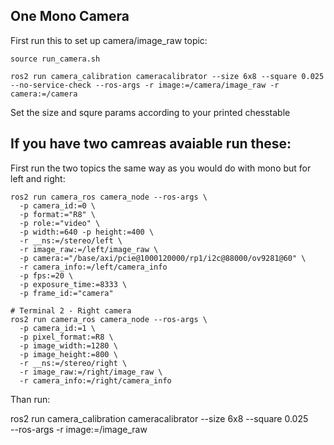 


## One Mono Camera
First run this to set up camera/image_raw topic:
```
source run_camera.sh
```

```
ros2 run camera_calibration cameracalibrator --size 6x8 --square 0.025 --no-service-check --ros-args -r image:=/camera/image_raw -r camera:=/camera
```
Set the size and squre params according to your printed chesstable

## If you have two camreas avaiable run these:

First run the two topics the same way as you would do with mono but for left and right:
```
ros2 run camera_ros camera_node --ros-args \
  -p camera_id:=0 \
  -p format:="R8" \
  -p role:="video" \
  -p width:=640 -p height:=400 \
  -r __ns:=/stereo/left \
  -r image_raw:=/left/image_raw \
  -p camera:="/base/axi/pcie@1000120000/rp1/i2c@88000/ov9281@60" \
  -r camera_info:=/left/camera_info
  -p fps:=20 \
  -p exposure_time:=8333 \
  -p frame_id:="camera"

# Terminal 2 - Right camera  
ros2 run camera_ros camera_node --ros-args \
  -p camera_id:=1 \
  -p pixel_format:=R8 \
  -p image_width:=1280 \
  -p image_height:=800 \
  -r __ns:=/stereo/right \
  -r image_raw:=/right/image_raw \
  -r camera_info:=/right/camera_info
```

Than run:

ros2 run camera_calibration cameracalibrator --size 6x8 --square 0.025 \
  --ros-args -r image:=/image_raw